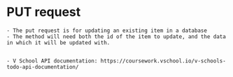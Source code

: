 # PUT request

    - The put request is for updating an existing item in a database
    - The method will need both the id of the item to update, and the data in which it will be updated with.
    
    
    - V School API documentation: https://coursework.vschool.io/v-schools-todo-api-documentation/